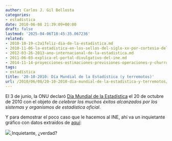 ```yaml
---
author: Carlos J. Gil Bellosta
categories:
- estadística
date: 2010-06-08 21:39:09+00:00
draft: false
lastmod: '2025-04-06T18:45:35.067236'
related:
- 2010-10-19-c2a1feliz-dia-de-la-estadistica.md
- 2010-11-06-la-estadistica-en-los-sellos-del-siglo-xx-por-cortesia-del-ine.md
- 2012-03-26-2013-ano-internacional-de-la-estadistica.md
- 2011-06-03-explica-el-portal-divulgativo-del-ine.md
- 2014-11-14-proyecciones-estimaciones-previsiones-operaciones-y-churros.md
tags:
- estadística
title: '20-10-2010: Día Mundial de la Estadística (y terremotos)'
url: /2010/06/08/20-10-2010-dia-mundial-de-la-estadistica-y-terremotos/
---
```


El 3 de junio, la ONU declaró [Día Mundial de la Estadística](http://unstats.un.org/unsd/wsd/) el 20 de octubre de 2010 con el objeto de _celebrar los muchos éxitos alcanzados por los sistemas y organismos de estadística oficial_.

Y para demostrar el poco caso que le hacemos al INE, ahí va un inquietante gráfico con datos extraídos de [aquí](http://www.ine.es/jaxi/tabla.do?type=pcaxis&path=/t43/a013/a1998/l0/&file=t30013.px):


[![](/wp-uploads/2010/06/terremotos_espana_ine.png#center)
](/wp-uploads/2010/06/terremotos_espana_ine.png#center) Inquietante, ¿verdad?